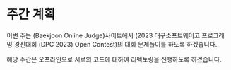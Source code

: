 # 주간 계획

이번 주는 (Baekjoon Online Judge)사이트에서 (2023 대구소프트웨어고 프로그래밍 경진대회 (DPC 2023) Open Contest)의 대회 문제풀이를 하도록 하겠습니다.

해당 주간은 오프라인으로 서로의 코드에 대하여 리펙토링을 진행하도록 하겠습니다.  
